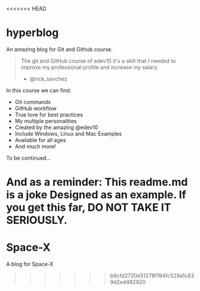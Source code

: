 <<<<<<< HEAD
# hyperblog
An amazing blog for Git and Github course.

>The git and GitHub course of edev10 it's a skill that I needed to improve my professional profile and increase my salary.
> - @rick_sanchez

In this course we can find:

* Git commands
* GitHub workflow
* True love for best practices
* My multiple personalities
* Created by the amazing @edev10
* Include Windows, Linux and Mac Examples
* Available for all ages
* And much more!

To be continued...

And as a reminder: **This readme.md is a joke** Designed as an example. If you get this far, DO NOT TAKE IT SERIOUSLY.
=======
# Space-X
A blog for Space-X
>>>>>>> b9cfd2720e51278f194fc529a1c839d2ed482920
